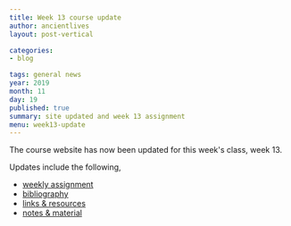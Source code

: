 ```yaml
---
title: Week 13 course update
author: ancientlives
layout: post-vertical

categories:
- blog

tags: general news
year: 2019
month: 11
day: 19
published: true
summary: site updated and week 13 assignment
menu: week13-update
---
```


The course website has now been updated for this week's class, week 13.

Updates include the following,

* [weekly assignment](/weekly_assignment)
* [bibliography](/bibliography)
* [links & resources](/links)
* [notes & material](/notes)

